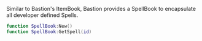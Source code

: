 Similar to Bastion's ItemBook, Bastion provides a SpellBook to encapsulate all developer defined Spells. 

```lua
function SpellBook:New()
function SpellBook:GetSpell(id)
```